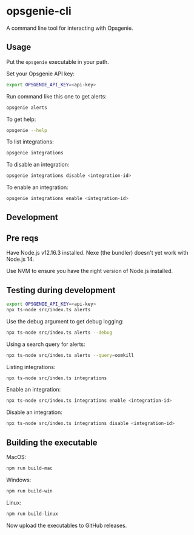 # opsgenie-cli

A command line tool for interacting with Opsgenie.

## Usage

Put the `opsgenie` executable in your path.

Set your Opsgenie API key:

```bash
export OPSGENIE_API_KEY=<api-key>
```

Run command like this one to get alerts:

```bash
opsgenie alerts
```

To get help:

```bash
opsgenie --help
```

To list integrations:

```bash
opsgenie integrations
```

To disable an integration:

```bash
opsgenie integrations disable <integration-id>
```

To enable an integration:

```bash
opsgenie integrations enable <integration-id>
```


## Development

## Pre reqs

Have Node.js v12.16.3 installed. Nexe (the bundler) doesn't yet work with Node.js 14.

Use NVM to ensure you have the right version of Node.js installed.

## Testing during development

```bash
export OPSGENIE_API_KEY=<api-key>
npx ts-node src/index.ts alerts
```

Use the debug argument to get debug logging:

```bash
npx ts-node src/index.ts alerts --debug
```

Using a search query for alerts:

```bash
npx ts-node src/index.ts alerts --query=oomkill
```

Listing integrations:

```bash
npx ts-node src/index.ts integrations
```

Enable an integration:

```bash
npx ts-node src/index.ts integrations enable <integration-id>
```
Disable an integration:

```bash
npx ts-node src/index.ts integrations disable <integration-id>
```



## Building the executable

MacOS: 

```bash
npm run build-mac
```

Windows:

```bash
npm run build-win
```

Linux:

```bash
npm run build-linux
```

Now upload the executables to GitHub releases.

